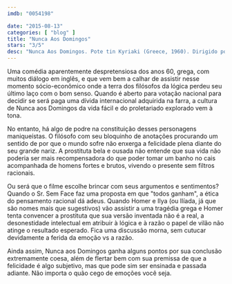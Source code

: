 ```yaml
---
imdb: "0054198"

date: "2015-08-13"
categories: [ "blog" ]
title: "Nunca Aos Domingos"
stars: "3/5"
desc: "Nunca Aos Domingos. Pote tin Kyriaki (Greece, 1960). Dirigido por Jules Dassin. Escrito por Jules Dassin. Com Melina Mercouri, Jules Dassin, Giorgos Foundas, Titos Vandis, Mitsos Ligizos, Despo Diamantidou, Dimos Starenios, Dimitris Papamichael, Alexis Solomos."
---
```

Uma comédia aparentemente despretensiosa dos anos 60, grega, com muitos diálogo em inglês, e que vem bem a calhar de assistir nesse momento sócio-econômico onde a terra dos filósofos da lógica perdeu seu último laço com o bom senso. Quando é aberto para votação nacional para decidir se será paga uma dívida internacional adquirida na farra, a cultura de Nunca aos Domingos da vida fácil e do proletariado explorado vem à tona.

No entanto, há algo de podre na constituição desses personagens maniqueístas. O filósofo com seu bloquinho de anotações procurando um sentido de por que o mundo sofre não enxerga a felicidade plena diante do seu grande nariz. A prostituta bela e ousada não entende que sua vida não poderia ser mais recompensadora do que poder tomar um banho no cais acompanhada de homens fortes e brutos, vivendo o presente sem filtros racionais.

Ou será que o filme escolhe brincar com seus argumentos e sentimentos? Quando o Sr. Sem Face faz uma proposta em que "todos ganham", a ética do pensamento racional dá adeus. Quando Homer e Ilya (ou Ilíada, já que são nomes mais que sugestivos) vão assistir a uma tragédia grega e Homer tenta convencer a prostituta que sua versão inventada não é a real, a desonestidade intelectual em atribuir à lógica e à razão o papel de vilão não atinge o resultado esperado. Fica uma discussão morna, sem cutucar devidamente a ferida da emoção vs a razão.

Ainda assim, Nunca aos Domingos ganha alguns pontos por sua conclusão extremamente coesa, além de flertar bem com sua premissa de que a felicidade é algo subjetivo, mas que pode sim ser ensinada e passada adiante. Não importa o quão cego de emoções você seja.
